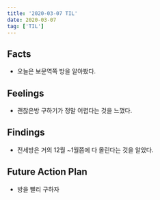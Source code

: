 ```yaml
---
title: '2020-03-07 TIL'
date: 2020-03-07
tag: ['TIL']
---
```


## Facts

- 오늘은 보문역쪽 방을 알아봤다.

## Feelings

- 괜찮은방 구하기가 정말 어렵다는 것을 느꼈다.

## Findings

- 전세방은 거의 12월 ~1월쯤에 다 몰린다는 것을 알았다.

## Future Action Plan

- 방을 빨리 구하자
